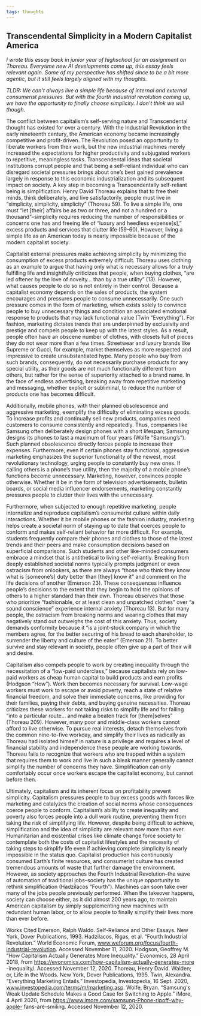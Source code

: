 ```yaml
---
tags: thoughts
---
```


## Transcendental Simplicity in a Modern Capitalist America

*I wrote this essay back in junior year of highschool for an assignment on Thoreau. Everytime new AI developments come up, this essay feels relevant again. Some of my perspective has shifted since to be a bit more agentic, but it still feels largely aligned with my thoughts.*

*TLDR: We can't always live a simple life because of internal and external consumerist pressures. But with the fourth industrial revolution coming up, we have the opportunity to finally choose simplicity. I don't think we will though.*

The conflict between capitalism’s self-serving nature and Transcendental thought has existed for over a century. With the Industrial Revolution in the early nineteenth century, the American economy became increasingly competitive and profit-driven. The Revolution posed an opportunity to liberate workers from their work, but the new industrial machines merely increased the expectations for higher productivity and subjugated workers to repetitive, meaningless tasks. Transcendental ideas that societal institutions corrupt people and that being a self-reliant individual who can disregard societal pressures brings about one’s best gained prevalence largely in response to this economic industrialization and its subsequent impact on society. A key step in becoming a Transcendentally self-reliant being is simplification. Henry David Thoreau explains that to free their minds, think deliberately, and live satisfactorily, people must live in “simplicity, simplicity, simplicity” (Thoreau 59). To live a simple life, one must “let [their] affairs be as two or three, and not a hundred or a thousand”–simplicity requires reducing the number of responsibilities or concerns one has and freeing life of “luxury and heedless expense[s],” excess products and services that clutter life (59-60). However, living a simple life as an American today is nearly impossible because of the modern capitalist society.

Capitalist external pressures make achieving simplicity by minimizing the consumption of excess products extremely difficult. Thoreau uses clothing as an example to argue that having only what is necessary allows for a truly fulfilling life and insightfully criticizes that people, when buying clothes, “are led oftener by the love of novelty… than by a true utility” (13). However, what causes people to do so is not entirely in their control. Because a capitalist economy depends on the sales of products, the system encourages and pressures people to consume unnecessarily. One such pressure comes in the form of marketing, which exists solely to convince people to buy unnecessary things and condition an associated emotional response to products that may lack functional value (Twin “Everything”). For fashion, marketing dictates trends that are underpinned by exclusivity and prestige and compels people to keep up with the latest styles. As a result, people often have an obscene number of clothes, with closets full of pieces they do not wear more than a few times. Streetwear and luxury brands like Supreme or Gucci, for example, market themselves as more respected and impressive to create unsubstantiated hype. Many people who buy from such brands, consequently, do not necessarily purchase products for any special utility, as their goods are not much functionally different from others, but rather for the sense of superiority attached to a brand name. In the face of endless advertising, breaking away from repetitive marketing and messaging, whether explicit or subliminal, to reduce the number of products one has becomes difficult.

Additionally, mobile phones, with their planned obsolescence and aggressive marketing, exemplify the difficulty of eliminating excess goods. To increase profits and continually sell new products, companies need customers to consume consistently and repeatedly. Thus, companies like Samsung often deliberately design phones with a short lifespan; Samsung designs its phones to last a maximum of four years (Wolfe “Samsung’s”). Such planned obsolescence directly forces people to increase their expenses. Furthermore, even if certain phones stay functional, aggressive marketing emphasizes the superior functionality of the newest, most revolutionary technology, urging people to constantly buy new ones. If calling others is a phone’s true utility, then the majority of a mobile phone’s functions become unnecessary. Marketing, however, convinces people otherwise. Whether it be in the form of television advertisements, bulletin boards, or social media influencer endorsements, marketing constantly pressures people to clutter their lives with the unnecessary.

Furthermore, when subjected to enough repetitive marketing, people internalize and reproduce capitalism’s consumerist culture within daily interactions. Whether it be mobile phones or the fashion industry, marketing helps create a societal norm of staying up to date that coerces people to conform and makes self-reliant behavior far more difficult. For example, students frequently compare their phones and clothes to those of the latest trends and their peers and make consumption decisions based on superficial comparisons. Such students and other like-minded consumers embrace a mindset that is antithetical to living self-reliantly. Breaking from deeply established societal norms typically prompts judgment or even ostracism from onlookers, as there are always “those who think they know what is [someone’s] duty better than [they] know it” and comment on the life decisions of another (Emerson 23). These consequences influence people’s decisions to the extent that they begin to hold the opinions of others to a higher standard than their own. Thoreau observes that those who prioritize “fashionable, or at least clean and unpatched clothes” over “a sound conscience” experience internal anxiety (Thoreau 13). But for many people, the ostracism from breaking norms and wearing clothes that may negatively stand out outweighs the cost of this anxiety. Thus, society demands conformity because it “is a joint-stock company in which the members agree, for the better securing of his bread to each shareholder, to surrender the liberty and culture of the eater” (Emerson 21). To better survive and stay relevant in society, people often give up a part of their will and desire.
	
Capitalism also compels people to work by creating inequality through the necessitation of a “low-paid underclass,” because capitalists rely on low-paid workers as cheap human capital to build products and earn profits (Hodgson “How”). Work then becomes necessary for survival. Low-wage workers must work to escape or avoid poverty, reach a state of relative financial freedom, and solve their immediate concerns, like providing for their families, paying their debts, and buying genuine necessities. Thoreau criticizes these workers for not taking risks to simplify life and for falling “into a particular route… and make a beaten track for [them]selves” (Thoreau 209). However, many poor and middle-class workers cannot afford to live otherwise. To pursue real interests, detach themselves from the common nine-to-five workday, and simplify their lives as radically as Thoreau had isolated himself in nature is a privilege and requires a level of financial stability and independence these people are working towards. Thoreau fails to recognize that workers who are trapped within a system that requires them to work and live in such a bleak manner generally cannot simplify the number of concerns they have. Simplification can only comfortably occur once workers escape the capitalist economy, but cannot before then.
	
Ultimately, capitalism and its inherent focus on profitability prevent simplicity. Capitalism pressures people to buy excess goods with forces like marketing and catalyzes the creation of social norms whose consequences coerce people to conform. Capitalism’s ability to create inequality and poverty also forces people into a dull work routine, preventing them from taking the risk of simplifying life. However, despite being difficult to achieve, simplification and the idea of simplicity are relevant now more than ever. Humanitarian and existential crises like climate change force society to contemplate both the costs of capitalist lifestyles and the necessity of taking steps to simplify life even if achieving complete simplicity is nearly impossible in the status quo. Capitalist production has continuously consumed Earth’s finite resources, and consumerist culture has created tremendous amounts of waste that further damage the environment. However, as society approaches the Fourth Industrial Revolution–the wave of automation of traditional jobs–society has the unique opportunity to rethink simplification (Hadzilacos “Fourth”). Machines can soon take over many of the jobs people previously performed. When the takeover happens, society can choose either, as it did almost 200 years ago, to maintain American capitalism by simply supplementing new machines with redundant human labor, or to allow people to finally simplify their lives more than ever before.

Works Cited
Emerson, Ralph Waldo. Self-Reliance and Other Essays. New York, Dover Publications, 1993.
Hadzilacos, Rigas, et al. “Fourth Industrial Revolution.” World Economic Forum,
www.weforum.org/focus/fourth-industrial-revolution. Accessed November 11, 2020.
Hodgson, Geoffrey M. “How Capitalism Actually Generates More Inequality.” Evonomics, 28
April 2018, from https://evonomics.com/how-capitalism-actually-generates-more 
-inequality/. Accessed November 12, 2020.
Thoreau, Henry David. Walden; or, Life in the Woods. New York, Dover Publications, 1995.
Twin, Alexandra. “Everything Marketing Entails.” Investopedia, Investopedia, 16 Sept. 2020, 
www.investopedia.com/terms/m/marketing.asp. 
Wolfe, Bryan. “Samsung's Weak Update Schedule Makes a Good Case for Switching to Apple.”
iMore, 4 April 2020, from https://www.imore.com/samsung-Phone-ripoff-why-apple-
fans-are-smiling. Accessed November 12, 2020.
